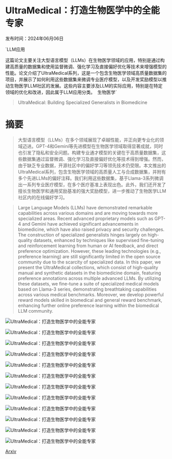 # UltraMedical：打造生物医学中的全能专家

发布时间：2024年06月06日

`LLM应用

这篇论文主要关注大型语言模型（LLMs）在生物医学领域的应用，特别是通过构建高质量的数据集和使用监督微调、强化学习及直接偏好优化等技术来增强模型的性能。论文介绍了UltraMedical系列，这是一个包含生物医学领域高质量数据集的项目，并展示了如何利用这些数据集来微调专业医疗模型，以及开发奖励模型以推动生物医学LLM社区的发展。这些内容主要涉及LLM的实际应用，特别是在特定领域的优化和改进，因此属于LLM应用分类。` `生物医学`

> UltraMedical: Building Specialized Generalists in Biomedicine

# 摘要

> 大型语言模型（LLMs）在多个领域展现了卓越性能，并正向更专业化的领域迈进。GPT-4和Gemini等先进模型在生物医学领域取得显著成就，同时也引发了隐私和安全问题。构建专业通才模型的关键在于高质量数据集，这些数据集通过监督微调、强化学习及直接偏好优化等技术得到增强。然而，由于缺乏专业数据，开源社区中的偏好学习等领先技术仍受限。本文推出的UltraMedical系列，包含生物医学领域的高质量人工与合成数据集，并附有多个先进LLMs的偏好注释。我们利用这些数据集，基于Llama-3系列微调出一系列专业医疗模型，在多个医疗基准上表现出色。此外，我们还开发了擅长生物医学和通用奖励基准的强大奖励模型，进一步推动了生物医学LLM社区内的在线偏好学习。

> Large Language Models (LLMs) have demonstrated remarkable capabilities across various domains and are moving towards more specialized areas. Recent advanced proprietary models such as GPT-4 and Gemini have achieved significant advancements in biomedicine, which have also raised privacy and security challenges. The construction of specialized generalists hinges largely on high-quality datasets, enhanced by techniques like supervised fine-tuning and reinforcement learning from human or AI feedback, and direct preference optimization. However, these leading technologies (e.g., preference learning) are still significantly limited in the open source community due to the scarcity of specialized data. In this paper, we present the UltraMedical collections, which consist of high-quality manual and synthetic datasets in the biomedicine domain, featuring preference annotations across multiple advanced LLMs. By utilizing these datasets, we fine-tune a suite of specialized medical models based on Llama-3 series, demonstrating breathtaking capabilities across various medical benchmarks. Moreover, we develop powerful reward models skilled in biomedical and general reward benchmark, enhancing further online preference learning within the biomedical LLM community.

![UltraMedical：打造生物医学中的全能专家](../../../paper_images/2406.03949/x1.png)

![UltraMedical：打造生物医学中的全能专家](../../../paper_images/2406.03949/x2.png)

![UltraMedical：打造生物医学中的全能专家](../../../paper_images/2406.03949/nomic_200k_prompts.jpg)

![UltraMedical：打造生物医学中的全能专家](../../../paper_images/2406.03949/x3.png)

![UltraMedical：打造生物医学中的全能专家](../../../paper_images/2406.03949/nomic_200k_prompts.jpg)

![UltraMedical：打造生物医学中的全能专家](../../../paper_images/2406.03949/x4.png)

![UltraMedical：打造生物医学中的全能专家](../../../paper_images/2406.03949/x5.png)

![UltraMedical：打造生物医学中的全能专家](../../../paper_images/2406.03949/x6.png)

![UltraMedical：打造生物医学中的全能专家](../../../paper_images/2406.03949/x7.png)

![UltraMedical：打造生物医学中的全能专家](../../../paper_images/2406.03949/x8.png)

![UltraMedical：打造生物医学中的全能专家](../../../paper_images/2406.03949/x9.png)

![UltraMedical：打造生物医学中的全能专家](../../../paper_images/2406.03949/x10.png)

[Arxiv](https://arxiv.org/abs/2406.03949)